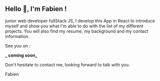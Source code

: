 ## Hello 👋, I'm **Fabien** !

junior web developer fullStack JS, I develop this App in React to introduce myself and show you what I'm able to do with the list of my different projects. You will also find my resume, my background and my contact information.

See you on :

**_ coming soon_**

Don't hesitate to contact me, looking forward to talk with you.

Fabien
